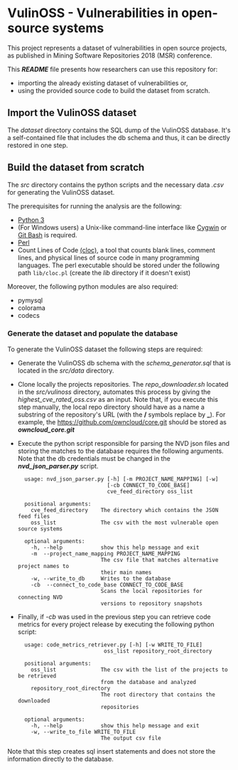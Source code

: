 # VulinOSS - Vulnerabilities in open-source systems
This project represents a dataset of vulnerabilities in open source projects, as published in Mining Software Repositories 2018 (MSR) conference.  

This ***README*** file presents how researchers can use this repository for:
 * importing the already existing dataset of vulnerabilities or,
 * using the provided source code to build the dataset from scratch. 

## Import the VulinOSS dataset
The *dataset* directory contains the SQL dump of the VulinOSS database. It's a self-contained file that includes the db schema and thus, it can be directly restored in one step.

## Build the dataset from scratch
The *src* directory contains the python scripts and the necessary data *.csv* for generating the VulinOSS dataset. 

The prerequisites for running the analysis are the following: 
* [Python 3](https://www.python.org/downloads/)
* (For Windows users) a Unix-like command-line interface like [Cygwin](https://cygwin.com/) or [Git Bash](https://git-for-windows.github.io/) is required.  
* [Perl](https://www.perl.org/)
* Count Lines of Code [(cloc)](https://github.com/AlDanial/cloc), a tool that counts blank lines, comment lines, and physical lines of source code in many programming languages. The perl executable should be stored under the following path ```lib/cloc.pl``` (create the *lib* directory if it doesn't exist)

Moreover, the following python modules are also required:
 * pymysql
 * colorama
 * codecs

### Generate the dataset and populate the database
To generate the VulinOSS dataset the following steps are required:
* Generate the VulinOSS db schema with the *schema_generator.sql* that is located in the *src/data* directory. 
* Clone locally the projects repositories. The *repo_downloader.sh* located in the *src/vulinoss* directory, automates this process by giving the *highest_cve_rated_oss.csv* as an input. Note that, if you execute this step manually, the local repo directory should have as a name a substring of the repository's URL (with the **/** symbols replace by **_**). For example, the https://github.com/owncloud/core.git should be stored as ***owncloud_core.git***
* Execute the python script responsible for parsing the NVD json files and storing the matches to the database requires the following arguments. Note that the db credentials must be changed in the ***nvd_json_parser.py*** script. 
	
        usage: nvd_json_parser.py [-h] [-m PROJECT_NAME_MAPPING] [-w]
                                  [-cb CONNECT_TO_CODE_BASE]
                                  cve_feed_directory oss_list

        positional arguments:
          cve_feed_directory    The directory which contains the JSON feed files
          oss_list              The csv with the most vulnerable open source systems

        optional arguments:
          -h, --help            show this help message and exit
          -m  --project_name_mapping PROJECT_NAME_MAPPING
                                The csv file that matches alternative project names to
                                their main names
          -w, --write_to_db     Writes to the database
          -cb  --connect_to_code_base CONNECT_TO_CODE_BASE
                                Scans the local repositories for connecting NVD
                                versions to repository snapshots

* Finally, if *-cb* was used in the previous step you can retrieve code metrics for every project release by executing the following python script:
	
        usage: code_metrics_retriever.py [-h] [-w WRITE_TO_FILE]
                                 oss_list repository_root_directory

        positional arguments:
          oss_list              The csv with the list of the projects to be retrieved
                                from the database and analyzed
          repository_root_directory
                                The root directory that contains the downloaded
                                repositories

        optional arguments:
          -h, --help            show this help message and exit
          -w, --write_to_file WRITE_TO_FILE
                                The output csv file
Note that this step creates sql insert statements and does not store the information directly to the database. 